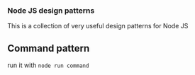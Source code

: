 ### Node JS design patterns

This is a collection of very useful design patterns for Node JS

## Command pattern
run it with `node run command`